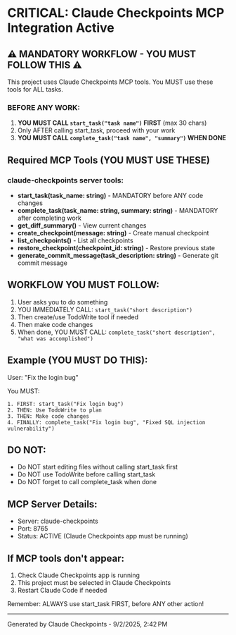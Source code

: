 # CRITICAL: Claude Checkpoints MCP Integration Active

## ⚠️ MANDATORY WORKFLOW - YOU MUST FOLLOW THIS ⚠️

This project uses Claude Checkpoints MCP tools. You MUST use these tools for ALL tasks.

### BEFORE ANY WORK:
1. **YOU MUST CALL `start_task("task name")` FIRST** (max 30 chars)
2. Only AFTER calling start_task, proceed with your work
3. **YOU MUST CALL `complete_task("task name", "summary")` WHEN DONE**

## Required MCP Tools (YOU MUST USE THESE)

### claude-checkpoints server tools:

- **start_task(task_name: string)** - MANDATORY before ANY code changes
- **complete_task(task_name: string, summary: string)** - MANDATORY after completing work
- **get_diff_summary()** - View current changes
- **create_checkpoint(message: string)** - Create manual checkpoint
- **list_checkpoints()** - List all checkpoints
- **restore_checkpoint(checkpoint_id: string)** - Restore previous state
- **generate_commit_message(task_description: string)** - Generate git commit message

## WORKFLOW YOU MUST FOLLOW:

1. User asks you to do something
2. YOU IMMEDIATELY CALL: `start_task("short description")`
3. Then create/use TodoWrite tool if needed
4. Then make code changes
5. When done, YOU MUST CALL: `complete_task("short description", "what was accomplished")`

## Example (YOU MUST DO THIS):

User: "Fix the login bug"

You MUST:
```
1. FIRST: start_task("Fix login bug")
2. THEN: Use TodoWrite to plan
3. THEN: Make code changes
4. FINALLY: complete_task("Fix login bug", "Fixed SQL injection vulnerability")
```

## DO NOT:
- Do NOT start editing files without calling start_task first
- Do NOT use TodoWrite before calling start_task
- Do NOT forget to call complete_task when done

## MCP Server Details:
- Server: claude-checkpoints
- Port: 8765
- Status: ACTIVE (Claude Checkpoints app must be running)

## If MCP tools don't appear:
1. Check Claude Checkpoints app is running
2. This project must be selected in Claude Checkpoints
3. Restart Claude Code if needed

Remember: ALWAYS use start_task FIRST, before ANY other action!

---
Generated by Claude Checkpoints - 9/2/2025, 2:42 PM